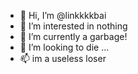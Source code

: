 - 👋 Hi, I’m @linkkkkbai
- 👀 I’m interested in nothing
- 🌱 I’m currently a garbage!
- 💞️ I’m looking to die ...
- 📫 im a useless loser
<!---
linkkkkbai/linkkkkbai is a ✨ special ✨ repository because its `README.md` (this file) appears on your GitHub profile.
You can click the Preview link to take a look at your changes.
--->
